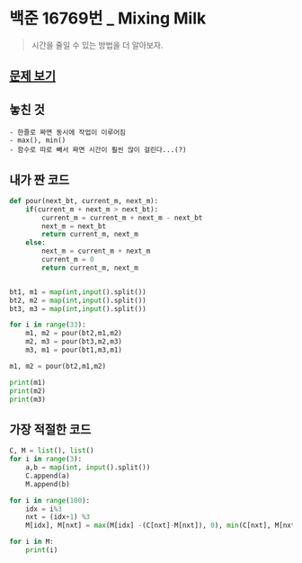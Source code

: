 # 백준 16769번 \_ Mixing Milk

> 시간을 줄일 수 있는 방법을 더 알아보자.

## [문제 보기](https://www.acmicpc.net/problem/16769)

## 놓친 것

    - 한줄로 짜면 동시에 작업이 이루어짐
    - max(), min()
    - 함수로 따로 빼서 짜면 시간이 훨씬 많이 걸린다...(?)

## 내가 짠 코드

```python
def pour(next_bt, current_m, next_m):
    if(current_m + next_m > next_bt):
        current_m = current_m + next_m - next_bt
        next_m = next_bt
        return current_m, next_m
    else:
        next_m = current_m + next_m
        current_m = 0
        return current_m, next_m


bt1, m1 = map(int,input().split())
bt2, m2 = map(int,input().split())
bt3, m3 = map(int,input().split())

for i in range(33):
    m1, m2 = pour(bt2,m1,m2)
    m2, m3 = pour(bt3,m2,m3)
    m3, m1 = pour(bt1,m3,m1)

m1, m2 = pour(bt2,m1,m2)

print(m1)
print(m2)
print(m3)
```

## 가장 적절한 코드

```python
C, M = list(), list()
for i in range(3):
    a,b = map(int, input().split())
    C.append(a)
    M.append(b)

for i in range(100):
    idx = i%3
    nxt = (idx+1) %3
    M[idx], M[nxt] = max(M[idx] -(C[nxt]-M[nxt]), 0), min(C[nxt], M[nxt]+M[idx])

for i in M:
    print(i)
```
